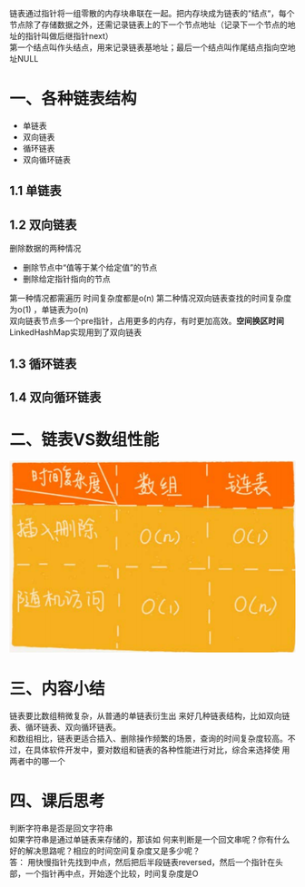 链表通过指针将一组零散的内存块串联在一起。把内存块成为链表的“结点“，每个节点除了存储数据之外，还需记录链表上的下一个节点地址（记录下一个节点的地址的指针叫做后继指针next）
<br>
第一个结点叫作头结点，用来记录链表基地址；最后一个结点叫作尾结点指向空地址NULL
# 一、各种链表结构
- 单链表
- 双向链表
- 循环链表
- 双向循环链表

## 1.1 单链表
## 1.2 双向链表
删除数据的两种情况
- 删除节点中“值等于某个给定值”的节点
- 删除给定指针指向的节点

第一种情况都需遍历 时间复杂度都是o(n)
第二种情况双向链表查找的时间复杂度为o(1) ，单链表为o(n)
<br>
双向链表节点多一个pre指针，占用更多的内存，有时更加高效。<b>空间换区时间</b>
<br>
LinkedHashMap实现用到了双向链表
<br>

## 1.3 循环链表
## 1.4 双向循环链表

# 二、链表VS数组性能
![](./pic/6-1.png)

# 三、内容小结
链表要比数组稍微复杂，从普通的单链表衍生出
来好几种链表结构，比如双向链表、循环链表、双向循环链表。<br>
和数组相比，链表更适合插入、删除操作频繁的场景，查询的时间复杂度较高。不过，在具体软件开发中，要对数组和链表的各种性能进行对比，综合来选择使
用两者中的哪一个
# 四、课后思考
判断字符串是否是回文字符串
<br>
如果字符串是通过单链表来存储的，那该如
何来判断是一个回文串呢？你有什么好的解决思路呢？相应的时间空间复杂度又是多少呢？<br>
答：
用快慢指针先找到中点，然后把后半段链表reversed，然后一个指针在头部，一个指针再中点，开始逐个比较，时间复杂度是O